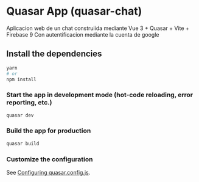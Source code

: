 # Quasar App (quasar-chat)

Aplicacion web  de un chat construiida mediante Vue 3 + Quasar + Vite + Firebase 9
Con autentificacion mediante la cuenta de google
## Install the dependencies
```bash
yarn
# or
npm install
```

### Start the app in development mode (hot-code reloading, error reporting, etc.)
```bash
quasar dev
```


### Build the app for production
```bash
quasar build
```

### Customize the configuration
See [Configuring quasar.config.js](https://v2.quasar.dev/quasar-cli-vite/quasar-config-js).
